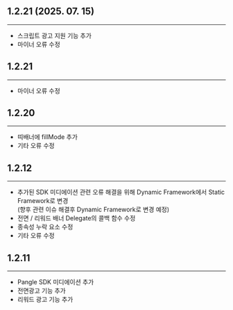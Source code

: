 

## 1.2.21 (2025. 07. 15)
---
- 스크립트 광고 지원 기능 추가
- 마이너 오류 수정


## 1.2.21
---
- 마이너 오류 수정


## 1.2.20
---
- 띠배너에 fillMode 추가 
- 기타 오류 수정


## 1.2.12
---
- 추가된 SDK 미디에이션 관련 오류 해결을 위해 Dynamic Framework에서 Static Framework로 변경  
 (향후 관련 이슈 해결후 Dynamic Framework로 변경 예정)
- 전면 / 리워드 배너 Delegate의 콜백 함수 수정
- 종속성 누락 요소 수정
- 기타 오류 수정


## 1.2.11
---
- Pangle SDK 미디에이션 추가
- 전면광고 기능 추가
- 리워드 광고 기능 추가